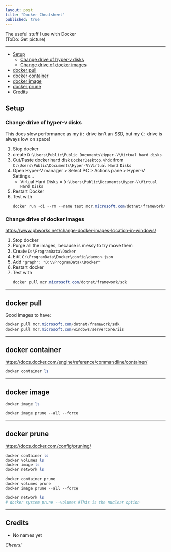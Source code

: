 ```yaml
---
layout: post
title: "Docker Cheatsheet"
published: true
---
```


The useful stuff I use with Docker  
(ToDo: Get picture)

----------------------------------------

+ [Setup](#Setup)
  + [Change drive of hyper-v disks](#change-drive-of-hyper-v-disks)
  + [Change drive of docker images](#change-drive-of-docker-images)
+ [docker pull](#docker-pull)
+ [docker container](#docker-container)
+ [docker image](#docker-image)
+ [docker prune](#docker-prune)
+ [Credits](#credits)    

## Setup ##

### Change drive of hyper-v disks ###

This does slow performance as my `D:` drive isn't an SSD, but my `C:` drive is always low on space!

01. Stop docker
02. create `D:\Users\Public\Public Documents\Hyper-V\Virtual hard disks`
03. Cut/Paste docker hard disk `DockerDesktop.vhdx` from
`C:\Users\Public\Documents\Hyper-V\Virtual Hard Disks`
04. Open Hyper-V manager > Select PC > Actions pane > Hyper-V Settings...
    + Virtual Hard Disks = `D:\Users\Public\Documents\Hyper-V\Virtual Hard Disks`
05. Restart Docker
06. Test with  
    ```powershell
    docker run -di --rm --name test mcr.microsoft.com/dotnet/framework/sdk
    ```

### Change drive of docker images ###

<https://www.pbworks.net/change-docker-images-location-in-windows/>

01. Stop docker
02. Purge all the images, because is messy to try move them
03. Create `D:\ProgramData\Docker`
04. Edit `C:\ProgramData\Docker\config\daemon.json`
05. Add `"graph": "D:\\ProgramData\\Docker"`
06. Restart docker
07. Test with 
    ```powershell
    docker pull mcr.microsoft.com/dotnet/framework/sdk
    ```

----------------------------------------

## docker pull ##

Good images to have:

```powershell
docker pull mcr.microsoft.com/dotnet/framework/sdk
docker pull mcr.microsoft.com/windows/servercore/iis
```

----------------------------------------

## docker container ##

<https://docs.docker.com/engine/reference/commandline/container/>

```powershell
docker container ls
```
----------------------------------------

## docker image ##

```powershell
docker image ls

docker image prune --all --force
```
----------------------------------------

## docker prune ##

<https://docs.docker.com/config/pruning/>

```powershell
docker container ls
docker volumes ls
docker image ls
docker network ls

docker container prune
docker volumes prune
docker image prune --all --force

docker network ls
# docker system prune --volumes #This is the nuclear option
```

----------------------------------------

## Credits ##

+ No names yet

_Cheers!_
